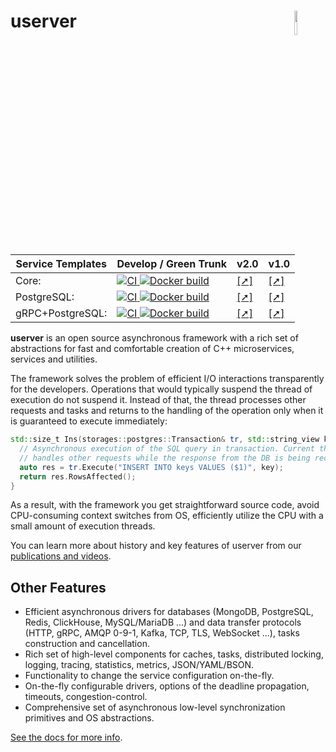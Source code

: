 # userver [<img src="./scripts/docs/img/logo.svg" align='right' width="10%">](https://userver.tech/)

| Service Templates | Develop / Green Trunk  | v2.0 | v1.0 |
|-------------------|------------------------|------|------|
| Core: | [![CI](https://github.com/userver-framework/service_template/actions/workflows/ci.yml/badge.svg) ![Docker build](https://github.com/userver-framework/service_template/actions/workflows/docker.yaml/badge.svg)](https://github.com/userver-framework/service_template/) | [[➚]](https://github.com/userver-framework/service_template/tree/v2.0) | [[➚]](https://github.com/userver-framework/service_template/tree/v1.0.0) |
| PostgreSQL: | [![CI](https://github.com/userver-framework/pg_service_template/actions/workflows/ci.yml/badge.svg) ![Docker build](https://github.com/userver-framework/pg_service_template/actions/workflows/docker.yaml/badge.svg)](https://github.com/userver-framework/pg_service_template/) | [[➚]](https://github.com/userver-framework/pg_service_template/tree/v2.0) | [[➚]](https://github.com/userver-framework/pg_service_template/tree/v1.0.0) |
| gRPC+PostgreSQL: | [![CI](https://github.com/userver-framework/pg_grpc_service_template/actions/workflows/ci.yml/badge.svg) ![Docker build](https://github.com/userver-framework/pg_grpc_service_template/actions/workflows/docker.yaml/badge.svg)](https://github.com/userver-framework/pg_grpc_service_template)| [[➚]](https://github.com/userver-framework/pg_grpc_service_template/tree/v2.0) | [[➚]](https://github.com/userver-framework/pg_grpc_service_template/tree/v1.0.0) |

**userver** is an open source asynchronous framework with a rich set of abstractions
for fast and comfortable creation of C++ microservices, services and utilities.

The framework solves the problem of efficient I/O interactions transparently for
the developers. Operations that would typically suspend the thread of 
execution do not suspend it. Instead of that, the thread processes other
requests and tasks and returns to the handling of the operation only when it is
guaranteed to execute immediately: 

```cpp
std::size_t Ins(storages::postgres::Transaction& tr, std::string_view key) {
  // Asynchronous execution of the SQL query in transaction. Current thread
  // handles other requests while the response from the DB is being received:
  auto res = tr.Execute("INSERT INTO keys VALUES ($1)", key);
  return res.RowsAffected();
}
```

As a result, with the framework you get straightforward source code,
avoid CPU-consuming context switches from OS, efficiently
utilize the CPU with a small amount of execution threads.


You can learn more about history and key features of userver from our 
[publications and videos](https://userver.tech/dc/d30/md_en_2userver_2publications.html).

## Other Features

* Efficient asynchronous drivers for databases (MongoDB, PostgreSQL, Redis,
  ClickHouse, MySQL/MariaDB ...) and data transfer protocols
  (HTTP, gRPC, AMQP 0-9-1, Kafka, TCP, TLS,
  WebSocket ...), tasks construction and cancellation.
* Rich set of high-level components for caches, tasks, distributed locking,
  logging, tracing, statistics, metrics, JSON/YAML/BSON.
* Functionality to change the service configuration on-the-fly.
* On-the-fly configurable drivers, options of the deadline propagation,
  timeouts, congestion-control.
* Comprehensive set of asynchronous low-level synchronization primitives and
  OS abstractions. 


[See the docs for more info](https://userver.tech/de/d6a/md_en_2index.html).
